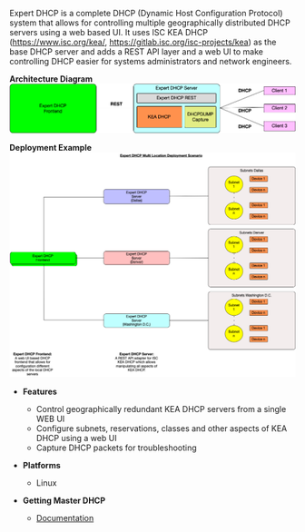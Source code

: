 Expert DHCP is a complete DHCP (Dynamic Host Configuration Protocol) system that
allows for controlling multiple geographically distributed DHCP servers using a 
web based UI. It uses ISC KEA DHCP (https://www.isc.org/kea/, 
https://gitlab.isc.org/isc-projects/kea) as the base DHCP server and adds a REST
API layer and a web UI to make controlling DHCP easier for systems 
administrators and network engineers.

**Architecture Diagram**
![Architecture Diagram](docs/Expert_DHCP_Architecture_Diagram.png)

**Deployment Example**
![Deployment Diagram](docs/Expert_DHCP_Multi_Location_Deployment_Scenario.png)

- **Features**
  - Control geographically redundant KEA DHCP servers from a single WEB UI 
  - Configure subnets, reservations, classes and other aspects of KEA DHCP
    using a web UI
  - Capture DHCP packets for troubleshooting 
 
- **Platforms**
  - Linux

- **Getting Master DHCP**
  - [Documentation](docs/documentation.md)